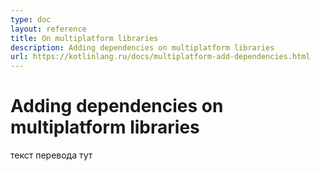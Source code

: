 ```yaml
---
type: doc
layout: reference
title: On multiplatform libraries
description: Adding dependencies on multiplatform libraries
url: https://kotlinlang.ru/docs/multiplatform-add-dependencies.html
---
```


# Adding dependencies on multiplatform libraries

текст перевода тут
